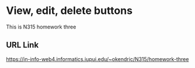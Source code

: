 # View, edit, delete buttons

This is N315 homework three

## URL Link

https://in-info-web4.informatics.iupui.edu/~okendric/N315/homework-three



